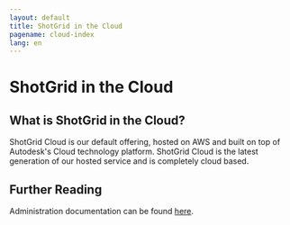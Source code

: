 ```yaml
---
layout: default
title: ShotGrid in the Cloud
pagename: cloud-index
lang: en
---
```


# ShotGrid in the Cloud

## What is ShotGrid in the Cloud?

ShotGrid Cloud is our default offering, hosted on AWS and built on top of Autodesk's Cloud technology platform. ShotGrid Cloud is the latest generation of our hosted service and is completely cloud based.

## Further Reading

Administration documentation can be found [here](https://support.shotgunsoftware.com/hc/en-us/categories/202866127-Shotgun-Admin-Guide).